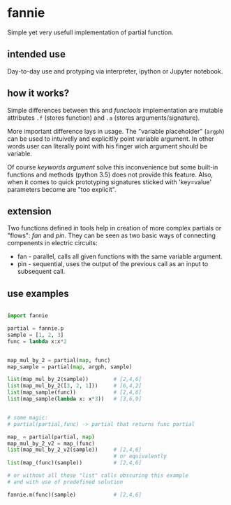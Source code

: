 # fannie

Simple yet very usefull implementation of partial function.

## intended use
Day-to-day use and protyping via interpreter, ipython or Jupyter notebook.

## how it works?
Simple differences between this and *functools* implementation are mutable attributes `.f` (stores function) and `.a` (stores arguments/signature).

More important difference lays in usage. The "variable placeholder" (`argph`) can be used to intuivelly and explicitlly point variable argument. In other words user can literally point with his finger wich argument should be variable.

Of course *keywords argument* solve this inconvenience but some built-in functions and methods (python 3.5) does not provide this feature. 
Also, when it comes to quick prototyping signatures sticked with 'key=value' parameters become are "too explicit".

## extension
Two functions defined in tools help in creation of more complex partials or "flows": *fan* and *pin*.
They can be seen as two basic ways of connecting compenents in electric circuits:
- fan - parallel, calls all given functions with the same variable argument.
- pin - sequential, uses the output of the previous call as an input to subsequent call.

## use examples
```python

import fannie

partial = fannie.p
sample = [1, 2, 3]
func = lambda x:x*2


map_mul_by_2 = partial(map, func)
map_sample = partial(map, argph, sample)

list(map_mul_by_2(sample))        # [2,4,6]
list(map_mul_by_2([3, 2, 1]))     # [6,4,2]
list(map_sample(func))            # [2,4,6]
list(map_sample(lambda x: x*3))   # [3,6,9]


# some magic:
# partial(partial,func) -> partial that returns func partial

map_ = partial(partial, map)
map_mul_by_2_v2 = map_(func)
list(map_mul_by_2_v2(sample))     # [2,4,6]
                                  # or equivalently
list(map_(func)(sample))          # [2,4,6]

# or without all those "list" calls obscuring this example
# and with use of predefined solution

fannie.m(func)(sample)            # [2,4,6]

```
